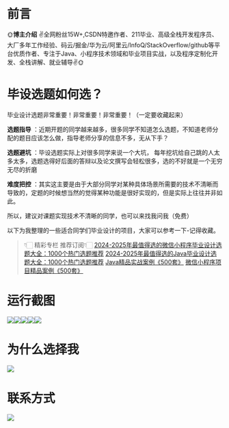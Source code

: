 # 前言

🌞**博主介绍**
✌全网粉丝15W+,CSDN特邀作者、211毕业、高级全栈开发程序员、大厂多年工作经验、码云/掘金/华为云/阿里云/InfoQ/StackOverflow/github等平台优质作者、专注于Java、小程序技术领域和毕业项目实战，以及程序定制化开发、全栈讲解、就业辅导✌🌞

# 毕设选题如何选？

毕业设计选题非常重要！非常重要！非常重要！（一定要收藏起来）

**选题指导** ：近期开题的同学越来越多，很多同学不知道怎么选题，不知道老师分配的题目应该怎么做，指导老师分享的信息不多，无从下手？

**选题避坑** ：毕设选题实际上对很多同学来说一个大坑，
每年挖坑给自己跳的人太多太多，选题选得好后面的答辩以及论文撰写会轻松很多，选的不好就是一个无穷无尽的折磨

**难度把控** ：其实这主要是由于大部分同学对某种具体场景所需要的技术不清晰而导致的，定题的时候想当然的觉得某种功能是很好实现的，但是实际上往往并非如此。

所以，建议对课题实现技术不清晰的同学，也可以来找我问我（免费）

以下为我整理的一些适合同学们毕业设计的项目，大家可以参考一下-记得收藏。

> 👇🏻 精彩专栏 推荐订阅👇🏻
> [2024-2025年最值得选的微信小程序毕业设计选题大全：1000个热门选题推荐](https://www.yuque.com/cxycsx/bve3ul)
> [2024-2025年最值得选的Java毕业设计选题大全：1000个热门选题推荐](https://www.yuque.com/cxycsx/bve3ul)
> [Java精品实战案例《500套》](https://www.yuque.com/cxycsx/bve3ul)
> [微信小程序项目精品案例《500套》](https://www.yuque.com/cxycsx/bve3ul)

# 运行截图

![](http://www.bysj52.com/uploadfile/ueditor/image/202306/%E6%AF%95%E8%AE%BEssm340%E8%B6%85%E5%B8%82%E4%BC%9A%E5%91%98%EF%BC%88%E7%A7%AF%E5%88%86)![](http://www.bysj52.com/uploadfile/ueditor/image/202306/%E6%AF%95%E8%AE%BEssm340%E8%B6%85%E5%B8%82%E4%BC%9A%E5%91%98%EF%BC%88%E7%A7%AF%E5%88%86)![](http://www.bysj52.com/uploadfile/ueditor/image/202306/%E6%AF%95%E8%AE%BEssm340%E8%B6%85%E5%B8%82%E4%BC%9A%E5%91%98%EF%BC%88%E7%A7%AF%E5%88%86)![](http://www.bysj52.com/uploadfile/ueditor/image/202306/%E6%AF%95%E8%AE%BEssm340%E8%B6%85%E5%B8%82%E4%BC%9A%E5%91%98%EF%BC%88%E7%A7%AF%E5%88%86)![](http://www.bysj52.com/uploadfile/ueditor/image/202306/%E6%AF%95%E8%AE%BEssm340%E8%B6%85%E5%B8%82%E4%BC%9A%E5%91%98%EF%BC%88%E7%A7%AF%E5%88%86)

# 为什么选择我

![](http://upload.cxycsx.vip/%E6%9C%AA%E5%91%BD%E5%90%8D__2024-09-06+10_52_44.jpg)

# 联系方式

![](http://upload.cxycsx.vip/%E5%BE%AE%E4%BF%A1%E5%9B%BE%E7%89%87_20240828141834.jpg)

